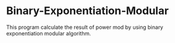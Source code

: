 # Binary-Exponentiation-Modular
This program calculate the result of power mod by using binary exponentiation modular algorithm.

